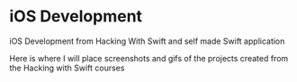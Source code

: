# iOS Development
 iOS Development from Hacking With Swift and self made Swift application 
 
 Here is where I will place screenshots and gifs of the projects created from the Hacking with Swift courses
